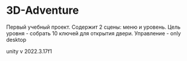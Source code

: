 # 3D-Adventure

Первый учебный проект.
Содержит 2 сцены: меню и уровень. Цель уровня - собрать 10 ключей для открытия двери.
Управление - only desktop

unity v 2022.3.17f1
